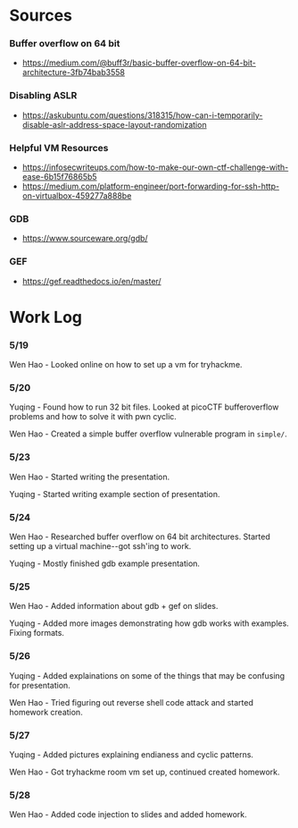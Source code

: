 # Sources
### Buffer overflow on 64 bit
- https://medium.com/@buff3r/basic-buffer-overflow-on-64-bit-architecture-3fb74bab3558

### Disabling ASLR
- https://askubuntu.com/questions/318315/how-can-i-temporarily-disable-aslr-address-space-layout-randomization

### Helpful VM Resources
- https://infosecwriteups.com/how-to-make-our-own-ctf-challenge-with-ease-6b15f76865b5
- https://medium.com/platform-engineer/port-forwarding-for-ssh-http-on-virtualbox-459277a888be

### GDB
- https://www.sourceware.org/gdb/

### GEF
- https://gef.readthedocs.io/en/master/

# Work Log
### 5/19
Wen Hao - Looked online on how to set up a vm for tryhackme.

### 5/20
Yuqing - Found how to run 32 bit files. Looked at picoCTF bufferoverflow problems and how to solve it with pwn cyclic.

Wen Hao - Created a simple buffer overflow vulnerable program in `simple/`.

### 5/23
Wen Hao - Started writing the presentation.  

Yuqing - Started writing example section of presentation.

### 5/24
Wen Hao - Researched buffer overflow on 64 bit architectures.
Started setting up a virtual machine--got ssh'ing to work.

Yuqing - Mostly finished gdb example presentation.

### 5/25
Wen Hao - Added information about gdb + gef on slides.  

Yuqing - Added more images demonstrating how gdb works with examples. Fixing formats.

### 5/26  
Yuqing - Added explainations on some of the things that may be confusing for presentation. 

Wen Hao - Tried figuring out reverse shell code attack and started homework creation.

### 5/27  
Yuqing - Added pictures explaining endianess and cyclic patterns.

Wen Hao - Got tryhackme room vm set up, continued created homework.

### 5/28
Wen Hao - Added code injection to slides and added homework.
